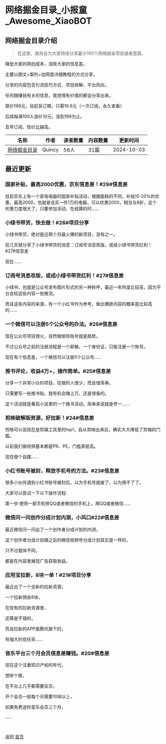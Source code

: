 # 网络掘金目录_小报童_Awesome_XiaoBOT

## 网络掘金目录介绍
> 在这里，我将会为大家持续分享最少100个网络掘金项目或者思路，    
    
降低大家的网创成本，消除大家的信息差。    
    
主要以图文+案列+加网盘详细教程的方式分享，    
    
分享的内容包含引流技巧方式、项目拆解、平台风向，    
    
任何跟赚钱有关的信息，我觉得有价值的都会分享出来。    
    
原价199元，目前盲订期，只需19.9元（一次订阅，永久查看）    
    
后续每满100人涨价10元，涨到199为止。    
    
及早订阅，性价比越高。  
  


|名称|作者|读者数量|内容数量|更新时间|
|---|---|---|---|---|
|[网络掘金目录](https://xiaobot.net/p/yuerwz888?refer=0b133df9-27dc-423b-8101-639049001c13)|Quincy|56人|31篇|2024-10-03|

## 最近更新
### 国家补贴，最高2000优惠，京东信息差！#29#信息差

目前京东上有一个家电电器的国家补贴活动，根据能耗的不同，补贴15-20%的优惠，最高2000，也就是说买一件1万的电器，可以优惠2000，相当与8折，这个优惠力度很大了，只要参加活动，在结算的时......

### 小绿书带货，快去做！#28#项目分享

小绿书带货，绝对是近两个月最火爆的新项目，没有之一。

前几天就分享了小绿书带货的消息：订阅号消息改版，或成小绿书带货红利！#27#信息差

现在......

### 订阅号消息改版，或成小绿书带货红利！#27#信息差

小绿书，也就是公众号发布图片形式的另一种称呼，最近一年热度比较高，因为平台会给这些内容一些推流。

而且这些内容的来源，有一个小红书作为参考，做出爆款内容的概率是比较高的......

### 一个微信可以注册5个公众号的办法。#26#信息差

现在公众号项目很火，自然做矩阵账号就是趋势。

不过公众号之前的注册流程是一个邮箱，一个身份证，只能注册一个账号。

现在有个信息差，一个微信可以注册5个公众号......

### 推书评论，收益4万+，操作简单。#25#信息差

分享一个非常小众的项目，在做的人很少，而且很简单。

只需要写一些推书贴，就有机会赚上万，还是很香的。

这个活动就是番茄小说里的一个推书活动，简单来说就是夸一......

### 剪映破解版资源，好拉新！#24#信息差

剪映可以说现在是剪辑工具里的top1，自从剪映出来后，确实大大降低了剪辑的门槛。

以前我们做视频基本都是PR、PE，门槛真挺高。

现在做个自媒......

### 小红书账号被封，释放手机号的方法。#23#信息差

很多小伙伴遇到小红书账号被封后，以为手机号就废了，以为用不了了。

大家可以尝试一下以下操作流程:

第一步:使用一部手机带QQ或者微信的手机上，用QQ或者微信......

### 微信问一问创作分成计划内测，小风口#22#信息差

最近微信问一问出了一个创作者分成计划的内测，

这个创作者分成计划跟之前的微信视频号分成计划其实是一样的，

只不过载体不同，

都是在内容里展现广告获取收益。

### 应用宝拉新，8块一单！#21#项目分享

最近出了一个全新的拉新资源，

一个拉新佣金8块，

在现有的拉新资源里，

还算是不错的，

而且拉新的APP是腾讯旗下的，

有强大的信任背......

### 音乐平台三个月会员信息差赚钱。#20#信息差

现在这个注重知识产权的年代，

想听个歌，

在平台上几乎都需要会员，

开个会员一般每个月需要10块以上，

如果免费送你音乐会员三个月，

......


<a href="https://github.com/Reno9527/awesome-xiaobot" style="color: white; text-decoration: none;">awesome-xiaobot</a>

返回 [首页](../README.md)
